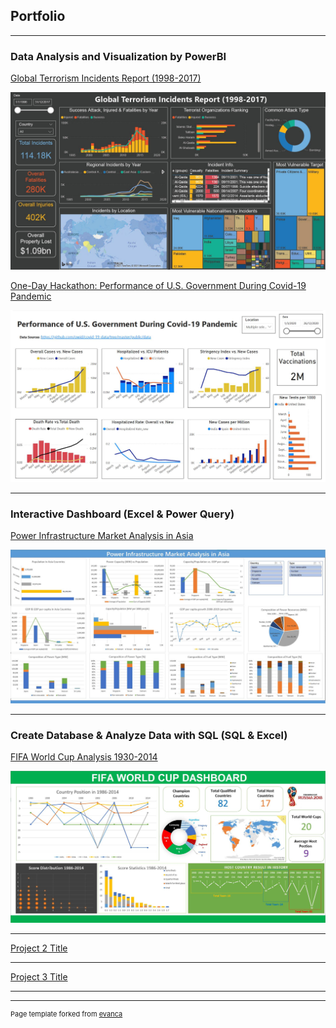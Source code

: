 ## Portfolio

---

### Data Analysis and Visualization by PowerBI

[Global Terrorism Incidents Report (1998-2017)](/sample_page)

<img src="images/Terror_Overview.jpg?raw=true"/>


[One-Day Hackathon: Performance of U.S. Government During Covid-19 Pandemic](/sample_page)

<img src="images/US_Covid_19.jpg?raw=true"/>

---

### Interactive Dashboard (Excel & Power Query)  

[Power Infrastructure Market Analysis in Asia](/sample_page)

<img src="images/PowerInfra_Dashboard.jpg?raw=true"/>

---

### Create Database & Analyze Data with SQL  (SQL & Excel)

[FIFA World Cup Analysis 1930-2014](/sample_page)

<img src="images/FIFA_World_Cup_Dashboard.jpg?raw=true"/>

---
[Project 2 Title](/pdf/sample_presentation.pdf)


---
[Project 3 Title](http://example.com/)


---

---
<p style="font-size:11px">Page template forked from <a href="https://github.com/evanca/quick-portfolio">evanca</a></p>
<!-- Remove above link if you don't want to attibute -->
